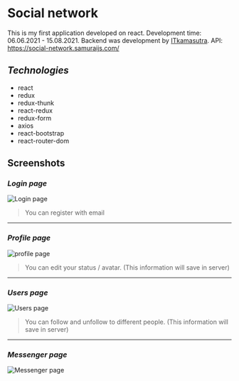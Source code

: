 # Social network 

This is my first application developed on react.
Development time: 06.06.2021 - 15.08.2021.
Backend was development by [ITkamasutra](https://www.youtube.com/channel/UCTW0FUhT0m-Bqg2trTbSs0g).
API: https://social-network.samuraijs.com/

## *Technologies*
* react
* redux
* redux-thunk
* react-redux
* redux-form
* axios
* react-bootstrap
* react-router-dom

## Screenshots

### *Login page*
![Login page](https://i.ibb.co/pXZq2bP/Screenshot-2021-08-15-133446.png)
> You can register with email

***

### *Profile page*
![profile page](https://i.ibb.co/ZLdXkQY/Screenshot-2021-08-15-132750.png)
> You can edit your status / avatar. (This information will save in server)

***

### *Users page*
![Users page](https://i.ibb.co/dJWR0gP/Screenshot-2021-08-15-133420.png)
> You can follow and unfollow to different people. (This information will save in server)

***

### *Messenger page*
![Messenger page](https://i.ibb.co/kB5rS37/Screenshot-2021-08-15-133357.png)
